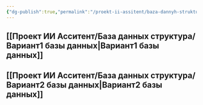 ```yaml
---
{"dg-publish":true,"permalink":"/proekt-ii-assitent/baza-dannyh-struktura/varianty-hraneniya-perepiski-s-klientami/","tags":["бд","bd","ии-ассистенты","ии","иипроект","бот-продавец","чат-боты","бот","gardenEntry","gardenEntry"]}
---
```


## [[Проект ИИ Асситент/База данных структура/Вариант1 базы данных\|Вариант1 базы данных]]
## [[Проект ИИ Асситент/База данных структура/Вариант2 базы данных\|Вариант2 базы данных]]
